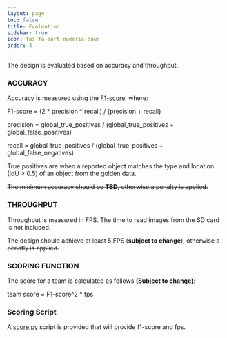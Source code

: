 ```yaml
---
layout: page
toc: false
title: Evaluation
sidebar: true
icon: fas fa-sort-numeric-down
order: 4
---
```


The design is evaluated based on accuracy and throughput.

### ACCURACY

Accuracy is measured using the [F1-score](https://en.wikipedia.org/wiki/F-score), where:

F1-score = (2 * precision * recall) / (precision + recall)

precision = global_true_positives / (global_true_positives + global_false_positives)

recall = global_true_positives / (global_true_positives + global_false_negatives)

True positives are when a reported object matches the type and location (IoU > 0.5) of an object from the golden data.

<del>The minimum accuracy should be **TBD**, otherwise a penalty is applied.</del>

### THROUGHPUT
Throughput is measured in FPS.  The time to read images from the SD card is not included.

<del>The design should achieve at least 5 FPS (**subject to change**), otherwise a penatly is applied.</del>

### SCORING FUNCTION
The score for a team is calculated as follows **(Subject to change)**:

team score = F1-score^2 * fps


### Scoring Script

A [score.py](https://github.com/dac-sdc/fpga_starter_2023/blob/main/scripts/score.py) script is provided that will provide f1-score and fps.
